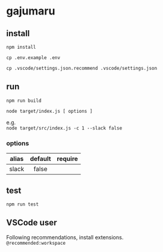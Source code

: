 # gajumaru

## install

`npm install`

`cp .env.example .env`

`cp .vscode/settings.json.recommend .vscode/settings.json`

## run

`npm run build`

`node target/index.js [ options ]`

e.g.  
`node target/src/index.js -c 1 --slack false`

### options

|alias|default|require|
|:--:|:--:|:--:|
|slack|false||

## test

`npm run test`

## VSCode user

Following recommendations, install extensions.  
`@recommended:workspace`
